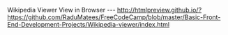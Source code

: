 Wikipedia Viewer
View in Browser --- http://htmlpreview.github.io/?https://github.com/RaduMatees/FreeCodeCamp/blob/master/Basic-Front-End-Development-Projects/Wikipedia-viewer/index.html
